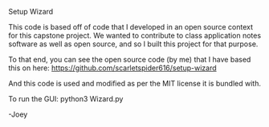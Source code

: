 Setup Wizard


This code is based off of code that I developed in an open source context
for this capstone project. We wanted to contribute to class application notes software
as well as open source, and so I built this project for that purpose.

To that end, you can see the open source code (by me) that I have based this on
here: https://github.com/scarletspider616/setup-wizard

And this code is used and modified as per the MIT license it is bundled with.

To run the GUI: python3 Wizard.py


-Joey 

